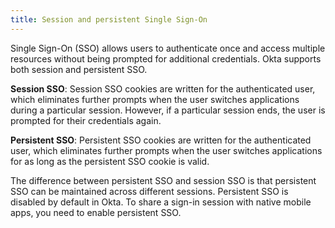 ```yaml
---
title: Session and persistent Single Sign-On
---
```

Single Sign-On (SSO) allows users to authenticate once and access multiple resources without being prompted for additional credentials. Okta supports both session and persistent SSO. 

**Session SSO**: Session SSO cookies are written for the authenticated user, which eliminates further prompts when the user switches applications during a particular session. However, if a particular session ends, the user is prompted for their credentials again.

**Persistent SSO**: Persistent SSO cookies are written for the authenticated user, which eliminates further prompts when the user switches applications for as long as the persistent SSO cookie is valid.

The difference between persistent SSO and session SSO is that persistent SSO can be maintained across different sessions. Persistent SSO is disabled by default in Okta. To share a sign-in session with native mobile apps, you need to enable persistent SSO. 

<StackSnippet snippet="enablesso" />

<NextSectionLink/>
